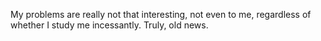 My problems are really not that interesting, not even to me, regardless of whether I study me incessantly. Truly, old news.
